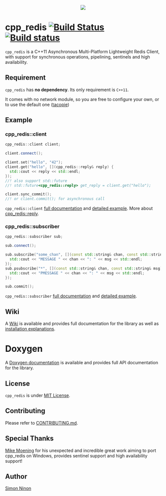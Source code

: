 <p align="center">
   <img src="https://github.com/cpp-redis/cpp_redis/blob/master/assets/images/cpp_redis_logo.png"/>
</p>

# cpp_redis [![Build Status](https://travis-ci.org/Cylix/cpp_redis.svg?branch=master)](https://travis-ci.org/Cylix/cpp_redis) [![Build status](https://ci.appveyor.com/api/projects/status/d45yqju539t97s4m?svg=true)](https://ci.appveyor.com/project/Cylix/cpp-redis)

`cpp_redis` is a C++11 Asynchronous Multi-Platform Lightweight Redis Client, with support for synchronous operations, pipelining, sentinels and high availability.

## Requirement

`cpp_redis` has **no dependency**. Its only requirement is `C++11`.

It comes with no network module, so you are free to configure your own, or to use the default one ([tacopie](https://github.com/cylix/tacopie))

## Example

### cpp_redis::client

```cpp
cpp_redis::client client;

client.connect();

client.set("hello", "42");
client.get("hello", [](cpp_redis::reply& reply) {
  std::cout << reply << std::endl;
});
//! also support std::future
//! std::future<cpp_redis::reply> get_reply = client.get("hello");

client.sync_commit();
//! or client.commit(); for asynchronous call
```

`cpp_redis::client` [full documentation](https://github.com/cpp-redis/cpp_redis/wiki/Redis-Client) and [detailed example](https://github.com/cpp-redis/cpp_redis/wiki/Examples#redis-client).
More about [cpp_redis::reply](https://github.com/cpp-redis/cpp_redis/wiki/Replies).

### cpp_redis::subscriber

```cpp
cpp_redis::subscriber sub;

sub.connect();

sub.subscribe("some_chan", [](const std::string& chan, const std::string& msg) {
  std::cout << "MESSAGE " << chan << ": " << msg << std::endl;
});
sub.psubscribe("*", [](const std::string& chan, const std::string& msg) {
  std::cout << "PMESSAGE " << chan << ": " << msg << std::endl;
});

sub.commit();

```

`cpp_redis::subscriber` [full documentation](https://github.com/cpp-redis/cpp_redis/wiki/Redis-Subscriber) and [detailed example](https://github.com/cpp-redis/cpp_redis/wiki/Examples#redis-subscriber).

## Wiki

A [Wiki](https://github.com/cpp-redis/cpp_redis/wiki) is available and provides full documentation for the library as well as [installation explanations](https://github.com/cpp-redis/cpp_redis/wiki/Installation).

# Doxygen

A [Doxygen documentation](https://cylix.github.io/cpp_redis/html/) is available and provides full API documentation for the library.

## License

`cpp_redis` is under [MIT License](LICENSE).

## Contributing

Please refer to [CONTRIBUTING.md](CONTRIBUTING.md).

## Special Thanks

[Mike Moening](https://github.com/MikesAracade) for his unexpected and incredible great work aiming to port cpp_redis on Windows, provides sentinel support and high availability support!

## Author

[Simon Ninon](http://simon-ninon.fr)
